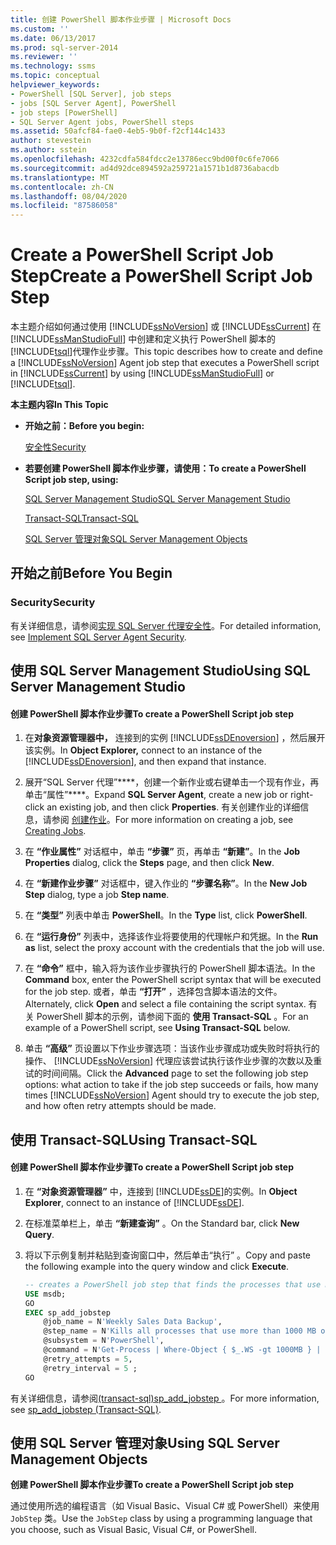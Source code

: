```yaml
---
title: 创建 PowerShell 脚本作业步骤 | Microsoft Docs
ms.custom: ''
ms.date: 06/13/2017
ms.prod: sql-server-2014
ms.reviewer: ''
ms.technology: ssms
ms.topic: conceptual
helpviewer_keywords:
- PowerShell [SQL Server], job steps
- jobs [SQL Server Agent], PowerShell
- job steps [PowerShell]
- SQL Server Agent jobs, PowerShell steps
ms.assetid: 50afcf84-fae0-4eb5-9b0f-f2cf144c1433
author: stevestein
ms.author: sstein
ms.openlocfilehash: 4232cdfa584fdcc2e13786ecc9bd00f0c6fe7066
ms.sourcegitcommit: ad4d92dce894592a259721a1571b1d8736abacdb
ms.translationtype: MT
ms.contentlocale: zh-CN
ms.lasthandoff: 08/04/2020
ms.locfileid: "87586058"
---
```

# <a name="create-a-powershell-script-job-step"></a><span data-ttu-id="1c725-102">Create a PowerShell Script Job Step</span><span class="sxs-lookup"><span data-stu-id="1c725-102">Create a PowerShell Script Job Step</span></span>
  <span data-ttu-id="1c725-103">本主题介绍如何通过使用 [!INCLUDE[ssNoVersion](../../includes/ssnoversion-md.md)] 或 [!INCLUDE[ssCurrent](../../includes/sscurrent-md.md)] 在 [!INCLUDE[ssManStudioFull](../../includes/ssmanstudiofull-md.md)] 中创建和定义执行 PowerShell 脚本的 [!INCLUDE[tsql](../../includes/tsql-md.md)]代理作业步骤。</span><span class="sxs-lookup"><span data-stu-id="1c725-103">This topic describes how to create and define a [!INCLUDE[ssNoVersion](../../includes/ssnoversion-md.md)] Agent job step that executes a PowerShell script in [!INCLUDE[ssCurrent](../../includes/sscurrent-md.md)] by using [!INCLUDE[ssManStudioFull](../../includes/ssmanstudiofull-md.md)] or [!INCLUDE[tsql](../../includes/tsql-md.md)].</span></span>  
  
 <span data-ttu-id="1c725-104">**本主题内容**</span><span class="sxs-lookup"><span data-stu-id="1c725-104">**In This Topic**</span></span>  
  
-   <span data-ttu-id="1c725-105">**开始之前：**</span><span class="sxs-lookup"><span data-stu-id="1c725-105">**Before you begin:**</span></span>  
  
     [<span data-ttu-id="1c725-106">安全性</span><span class="sxs-lookup"><span data-stu-id="1c725-106">Security</span></span>](#Security)  
  
-   <span data-ttu-id="1c725-107">**若要创建 PowerShell 脚本作业步骤，请使用：**</span><span class="sxs-lookup"><span data-stu-id="1c725-107">**To create a PowerShell Script job step, using:**</span></span>  
  
     [<span data-ttu-id="1c725-108">SQL Server Management Studio</span><span class="sxs-lookup"><span data-stu-id="1c725-108">SQL Server Management Studio</span></span>](#SSMS)  
  
     [<span data-ttu-id="1c725-109">Transact-SQL</span><span class="sxs-lookup"><span data-stu-id="1c725-109">Transact-SQL</span></span>](#TSQL)  
  
     [<span data-ttu-id="1c725-110">SQL Server 管理对象</span><span class="sxs-lookup"><span data-stu-id="1c725-110">SQL Server Management Objects</span></span>](#SMO)  
  
##  <a name="before-you-begin"></a><a name="BeforeYouBegin"></a> <span data-ttu-id="1c725-111">开始之前</span><span class="sxs-lookup"><span data-stu-id="1c725-111">Before You Begin</span></span>  
  
###  <a name="security"></a><a name="Security"></a> <span data-ttu-id="1c725-112">Security</span><span class="sxs-lookup"><span data-stu-id="1c725-112">Security</span></span>  
 <span data-ttu-id="1c725-113">有关详细信息，请参阅[实现 SQL Server 代理安全性](implement-sql-server-agent-security.md)。</span><span class="sxs-lookup"><span data-stu-id="1c725-113">For detailed information, see [Implement SQL Server Agent Security](implement-sql-server-agent-security.md).</span></span>  
  
##  <a name="using-sql-server-management-studio"></a><a name="SSMS"></a> <span data-ttu-id="1c725-114">使用 SQL Server Management Studio</span><span class="sxs-lookup"><span data-stu-id="1c725-114">Using SQL Server Management Studio</span></span>  
  
#### <a name="to-create-a-powershell-script-job-step"></a><span data-ttu-id="1c725-115">创建 PowerShell 脚本作业步骤</span><span class="sxs-lookup"><span data-stu-id="1c725-115">To create a PowerShell Script job step</span></span>  
  
1.  <span data-ttu-id="1c725-116">在**对象资源管理器中，** 连接到的实例 [!INCLUDE[ssDEnoversion](../../includes/ssdenoversion-md.md)] ，然后展开该实例。</span><span class="sxs-lookup"><span data-stu-id="1c725-116">In **Object Explorer,** connect to an instance of the [!INCLUDE[ssDEnoversion](../../includes/ssdenoversion-md.md)], and then expand that instance.</span></span>  
  
2.  <span data-ttu-id="1c725-117">展开“SQL Server 代理”\*\*\*\*，创建一个新作业或右键单击一个现有作业，再单击“属性”\*\*\*\*。</span><span class="sxs-lookup"><span data-stu-id="1c725-117">Expand **SQL Server Agent**, create a new job or right-click an existing job, and then click **Properties**.</span></span> <span data-ttu-id="1c725-118">有关创建作业的详细信息，请参阅 [创建作业](create-jobs.md)。</span><span class="sxs-lookup"><span data-stu-id="1c725-118">For more information on creating a job, see [Creating Jobs](create-jobs.md).</span></span>  
  
3.  <span data-ttu-id="1c725-119">在 **“作业属性”** 对话框中，单击 **“步骤”** 页，再单击 **“新建”**。</span><span class="sxs-lookup"><span data-stu-id="1c725-119">In the **Job Properties** dialog, click the **Steps** page, and then click **New**.</span></span>  
  
4.  <span data-ttu-id="1c725-120">在 **“新建作业步骤”** 对话框中，键入作业的 **“步骤名称”**。</span><span class="sxs-lookup"><span data-stu-id="1c725-120">In the **New Job Step** dialog, type a job **Step name**.</span></span>  
  
5.  <span data-ttu-id="1c725-121">在 **“类型”** 列表中单击 **PowerShell**。</span><span class="sxs-lookup"><span data-stu-id="1c725-121">In the **Type** list, click **PowerShell**.</span></span>  
  
6.  <span data-ttu-id="1c725-122">在 **“运行身份”** 列表中，选择该作业将要使用的代理帐户和凭据。</span><span class="sxs-lookup"><span data-stu-id="1c725-122">In the **Run as** list, select the proxy account with the credentials that the job will use.</span></span>  
  
7.  <span data-ttu-id="1c725-123">在 **“命令”** 框中，输入将为该作业步骤执行的 PowerShell 脚本语法。</span><span class="sxs-lookup"><span data-stu-id="1c725-123">In the **Command** box, enter the PowerShell script syntax that will be executed for the job step.</span></span> <span data-ttu-id="1c725-124">或者，单击 **“打开”** ，选择包含脚本语法的文件。</span><span class="sxs-lookup"><span data-stu-id="1c725-124">Alternately, click **Open** and select a file containing the script syntax.</span></span> <span data-ttu-id="1c725-125">有关 PowerShell 脚本的示例，请参阅下面的 **使用 Transact-SQL** 。</span><span class="sxs-lookup"><span data-stu-id="1c725-125">For an example of a PowerShell script, see **Using Transact-SQL** below.</span></span>  
  
8.  <span data-ttu-id="1c725-126">单击 **“高级”** 页设置以下作业步骤选项：当该作业步骤成功或失败时将执行的操作、 [!INCLUDE[ssNoVersion](../../includes/ssnoversion-md.md)] 代理应该尝试执行该作业步骤的次数以及重试的时间间隔。</span><span class="sxs-lookup"><span data-stu-id="1c725-126">Click the **Advanced** page to set the following job step options: what action to take if the job step succeeds or fails, how many times [!INCLUDE[ssNoVersion](../../includes/ssnoversion-md.md)] Agent should try to execute the job step, and how often retry attempts should be made.</span></span>  
  
##  <a name="using-transact-sql"></a><a name="TSQL"></a> <span data-ttu-id="1c725-127">使用 Transact-SQL</span><span class="sxs-lookup"><span data-stu-id="1c725-127">Using Transact-SQL</span></span>  
  
#### <a name="to-create-a-powershell-script-job-step"></a><span data-ttu-id="1c725-128">创建 PowerShell 脚本作业步骤</span><span class="sxs-lookup"><span data-stu-id="1c725-128">To create a PowerShell Script job step</span></span>  
  
1.  <span data-ttu-id="1c725-129">在 **“对象资源管理器”** 中，连接到 [!INCLUDE[ssDE](../../includes/ssde-md.md)]的实例。</span><span class="sxs-lookup"><span data-stu-id="1c725-129">In **Object Explorer**, connect to an instance of [!INCLUDE[ssDE](../../includes/ssde-md.md)].</span></span>  
  
2.  <span data-ttu-id="1c725-130">在标准菜单栏上，单击 **“新建查询”** 。</span><span class="sxs-lookup"><span data-stu-id="1c725-130">On the Standard bar, click **New Query**.</span></span>  
  
3.  <span data-ttu-id="1c725-131">将以下示例复制并粘贴到查询窗口中，然后单击“执行” 。</span><span class="sxs-lookup"><span data-stu-id="1c725-131">Copy and paste the following example into the query window and click **Execute**.</span></span>  
  
    ```sql
    -- creates a PowerShell job step that finds the processes that use more than 1000 MB of memory and kills them  
    USE msdb;  
    GO  
    EXEC sp_add_jobstep  
        @job_name = N'Weekly Sales Data Backup',  
        @step_name = N'Kills all processes that use more than 1000 MB of memory',  
        @subsystem = N'PowerShell',  
        @command = N'Get-Process | Where-Object { $_.WS -gt 1000MB } | Stop-Process',   
        @retry_attempts = 5,  
        @retry_interval = 5 ;  
    GO  
    ```  
  
 <span data-ttu-id="1c725-132">有关详细信息，请参阅[&#40;transact-sql&#41;sp_add_jobstep ](/sql/relational-databases/system-stored-procedures/sp-add-jobstep-transact-sql)。</span><span class="sxs-lookup"><span data-stu-id="1c725-132">For more information, see [sp_add_jobstep &#40;Transact-SQL&#41;](/sql/relational-databases/system-stored-procedures/sp-add-jobstep-transact-sql).</span></span>  
  
##  <a name="using-sql-server-management-objects"></a><a name="SMO"></a><span data-ttu-id="1c725-133">使用 SQL Server 管理对象</span><span class="sxs-lookup"><span data-stu-id="1c725-133">Using SQL Server Management Objects</span></span>  
 <span data-ttu-id="1c725-134">**创建 PowerShell 脚本作业步骤**</span><span class="sxs-lookup"><span data-stu-id="1c725-134">**To create a PowerShell Script job step**</span></span>  
  
 <span data-ttu-id="1c725-135">通过使用所选的编程语言（如 Visual Basic、Visual C# 或 PowerShell）来使用 `JobStep` 类。</span><span class="sxs-lookup"><span data-stu-id="1c725-135">Use the `JobStep` class by using a programming language that you choose, such as Visual Basic, Visual C#, or PowerShell.</span></span>  
